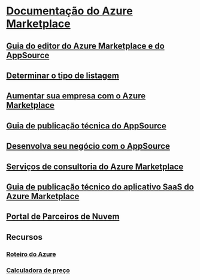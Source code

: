 # [Documentação do Azure Marketplace](index.md)
## [Guia do editor do Azure Marketplace e do AppSource](marketplace-publishers-guide.md)
## [Determinar o tipo de listagem](determine-your-listing-type.md)
## [Aumentar sua empresa com o Azure Marketplace](grow-your-business-azure-marketplace.md)
## [Guia de publicação técnica do AppSource](marketplace-what-is-appsource.md)
## [Desenvolva seu negócio com o AppSource](marketplace-grow-your-business-with-appsource.md)
## [Serviços de consultoria do Azure Marketplace](consulting-services.md)
## [Guia de publicação técnico do aplicativo SaaS do Azure Marketplace](marketplace-saas-applications-technical-publishing-guide.md)
## [Portal de Parceiros de Nuvem](./cloud-partner-portal/cloud-partner-portal-what-is-the-cloud-partner-portal.md)
## Recursos
### [Roteiro do Azure](https://azure.microsoft.com/roadmap/)
### [Calculadora de preço](https://azure.microsoft.com/pricing/calculator/)
